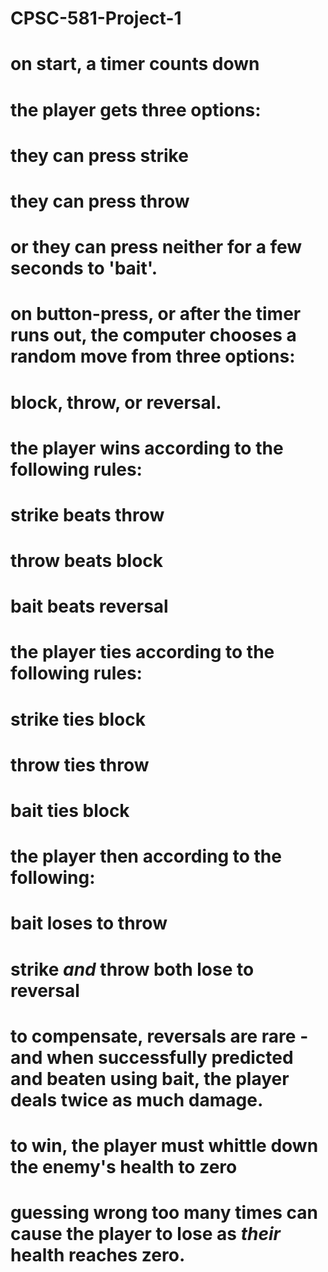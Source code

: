 # CPSC-581-Project-1

# on start, a timer counts down
# the player gets three options:

# they can press strike
# they can press throw
# or they can press neither for a few seconds to 'bait'.

# on button-press, or after the timer runs out, the computer chooses a random move from three options:
# block, throw, or reversal.

# the player wins according to the following rules:
# strike beats throw
# throw beats block
# bait beats reversal

# the player ties according to the following rules:
# strike ties block
# throw ties throw
# bait ties block

# the player then according to the following:
# bait loses to throw
# strike *and* throw both lose to reversal

# to compensate, reversals are rare - and when successfully predicted and beaten using bait, the player deals twice as much damage.

# to win, the player must whittle down the enemy's health to zero
# guessing wrong too many times can cause the player to lose as *their* health reaches zero.